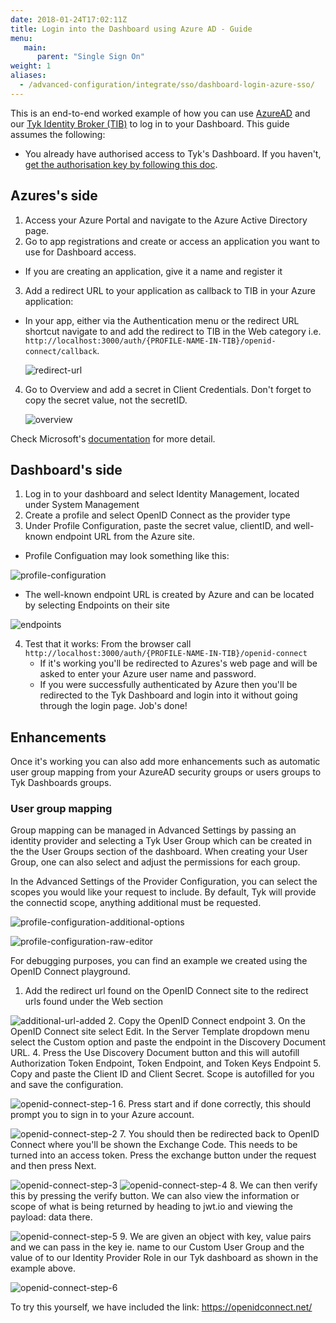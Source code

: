 ```yaml
---
date: 2018-01-24T17:02:11Z
title: Login into the Dashboard using Azure AD - Guide
menu:
   main:
      parent: "Single Sign On"
weight: 1
aliases:
  - /advanced-configuration/integrate/sso/dashboard-login-azure-sso/
---
```


This is an end-to-end worked example of how you can use [AzureAD](https://azure.microsoft.com/en-gb/services/active-directory/) and our [Tyk Identity Broker (TIB)](https://tyk.io/docs/concepts/tyk-components/identity-broker/
) to log in to your Dashboard.
This guide assumes the following:

* You already have authorised access to Tyk's Dashboard. If you haven't, [get the authorisation key by following this doc](/docs/basic-config-and-security/security/dashboard/create-users/#create-a-dashboard-user-with-the-api).

## Azures's side
1. Access your Azure Portal and navigate to the Azure Active Directory page.
2. Go to app registrations and create or access an application you want to use for Dashboard access.
  - If you are creating an application, give it a name and register it 
3. Add a redirect URL to your application as callback to TIB in your Azure application:
  - In your app, either via the Authentication menu or the redirect URL shortcut navigate to and add the redirect to TIB in the Web category i.e. `http://localhost:3000/auth/{PROFILE-NAME-IN-TIB}/openid-connect/callback`.

    ![redirect-url](/docs/img/azureAD/redirect-URL-1.png)
4. Go to Overview and add a secret in Client Credentials. Don't forget to copy the secret value, not the secretID. 

    ![overview](/docs/img/azureAD/overview-1.png)

Check Microsoft's [documentation](https://docs.microsoft.com/en-us/azure/active-directory/develop/quickstart-register-app) for more detail.

## Dashboard's side 
1. Log in to your dashboard and select Identity Management, located under System Management
2. Create a profile and select OpenID Connect as the provider type
3. Under Profile Configuration, paste the secret value, clientID, and well-known endpoint URL from the Azure site. 
  - Profile Configuation may look something like this:

  ![profile-configuration](/docs/img/azureAD/profile-configuration-1.png)

  - The well-known endpoint URL is created by Azure and can be located by selecting Endpoints on their site

  ![endpoints](/docs/img/azureAD/endpoints-11.png)

4. Test that it works:
   From the browser call `http://localhost:3000/auth/{PROFILE-NAME-IN-TIB}/openid-connect`
    - If it's working you'll be redirected to Azures's web page and will be asked to enter your Azure user name and password.
    - If you were successfully authenticated by Azure then you'll be redirected to the Tyk Dashboard and login into it without going through the login page. Job's done!

## Enhancements

Once it's working you can also add more enhancements such as automatic user group mapping from your AzureAD security groups or users groups to Tyk Dashboards groups.

### User group mapping
Group mapping can be managed in Advanced Settings by passing an identity provider and selecting a Tyk User Group which can be created in the the User Groups section of
the dashboard. When creating your User Group, one can also select and adjust the permissions for each group.

In the Advanced Settings of the Provider Configuration, you can select the scopes you would like your request to include. By default, Tyk will provide the connectid scope, anything additional must be requested. 

![profile-configuration-additional-options](/docs/img/azureAD/additional-options.png)

![profile-configuration-raw-editor](/docs/img/azureAD/raw-editor.png)

For debugging purposes, you can find an example we created using the OpenID Connect playground.
1. Add the redirect url found on the OpenID Connect site to the redirect urls found under the Web section

![additional-url-added](/docs/img/azureAD/openid_connect/additional_redirect_url.png)
2. Copy the OpenID Connect endpoint
3. On the OpenID Connect site select Edit. In the Server Template dropdown menu select the Custom option and paste the endpoint in the Discovery Document URL. 
4. Press the Use Discovery Document button and this will autofill Authorization Token Endpoint, Token Endpoint, and Token Keys Endpoint
5. Copy and paste the Client ID and Client Secret. Scope is autofilled for you and save the configuration.

![openid-connect-step-1](/docs/img/azureAD/openid_connect/step-1.png)
6. Press start and if done correctly, this should prompt you to sign in to your Azure account.

![openid-connect-step-2](/docs/img/azureAD/openid_connect/step-2.png)
7. You should then be redirected back to OpenID Connect where you'll be shown the Exchange Code. This needs to be turned into an access token. Press the exchange button under the request and then press Next.

![openid-connect-step-3](/docs/img/azureAD/openid_connect/step-3.png)
![openid-connect-step-4](/docs/img/azureAD/openid_connect/step-4.png)
8. We can then verify this by pressing the verify button. We can also view the information or scope of what is being returned by heading to jwt.io and viewing the payload: data there.

![openid-connect-step-5](/docs/img/azureAD/openid_connect/step-5.png)
9. We are given an object with key, value pairs and we can pass in the key ie. name to our Custom User Group and the value of to our Identity Provider Role in our Tyk dashboard as shown in the example above. 

![openid-connect-step-6](/docs/img/azureAD/openid_connect/step-6.png)

To try this yourself, we have included the link: https://openidconnect.net/
